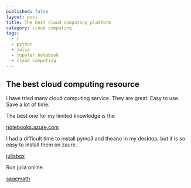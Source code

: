 ```yaml
---
published: false
layout: post
title: The best cloud computing platform
category: cloud computing
tags:
  - r
  - python
  - julia
  - jupyter notebook
  - cloud computing
---
```

## The best cloud computing resource

I have tried many cloud computing service. They are great. Easy to use. Save a lot of time.

The best one for my limited knowledge is the

[notebooks.azure.com](https://notebooks.azure.com/Microsoft/libraries/samples)

I had a difficult time to install pymc3 and theano in my desktop, but it is so easy to install them on zaure.

[juliabox](juliabox.org)

Run julia online.

[sagemath](sagemath.org)

